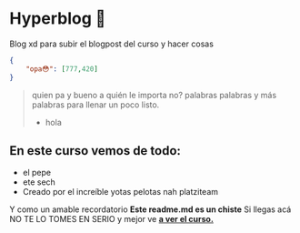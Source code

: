 # Hyperblog 💚
Blog xd para subir el blogpost del curso y hacer cosas
```json
{
    "opa😳": [777,420]
}
```
> quien pa y bueno a quién le importa no? palabras palabras y más palabras para llenar un poco listo.
> - hola

## En este curso vemos de todo:
* el pepe
* ete sech
* Creado por el increíble yotas pelotas nah platziteam

Y como un amable recordatorio **Este readme.md es un chiste** Si llegas acá NO TE LO TOMES EN SERIO y mejor ve [**a ver el curso.**](http://https://www.youtube.com/watch?v=Q2GCXCG6-os&t=255s "a ver el curso")